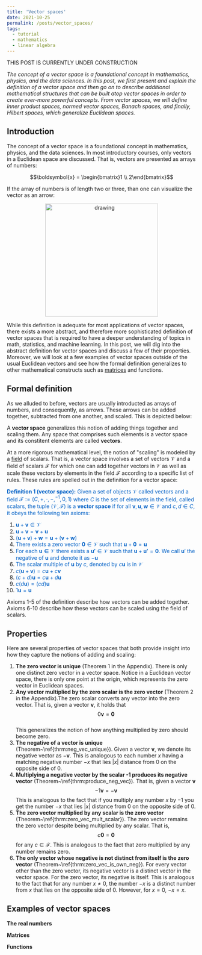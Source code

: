```yaml
---
title: 'Vector spaces'
date: 2021-10-25
permalink: /posts/vector_spaces/
tags:
  - tutorial
  - mathematics
  - linear algebra
---
```


THIS POST IS CURRENTLY UNDER CONSTRUCTION

_The concept of a vector space is a foundational concept in mathematics, physics, and the data sciences. In this post, we first present and explain the definition of a vector space and then go on to describe additional mathematical structures that can be built atop vector spaces in order to create ever-more powerful concepts. From vector spaces, we will define inner product spaces, normed vector spaces, Banach spaces, and finally, Hilbert spaces, which generalize Euclidean spaces._

Introduction
------------

The concept of a vector space is a foundational concept in mathematics, physics, and the data sciences. In most introductory courses, only vectors in a Euclidean space are discussed. That is, vectors are presented as arrays of numbers:

$$\boldsymbol{x} = \begin{bmatrix}1 \\ 2\end{bmatrix}$$

If the array of numbers is of length two or three, than one can visualize the vector as an arrow:

<center><img src="https://raw.githubusercontent.com/mbernste/mbernste.github.io/master/images/EuclideanVector.png" alt="drawing" width="300"/></center>

While this definition is adequate for most applications of vector spaces, there exists a more abstract, and therefore more sophisticated definition of vector spaces that is required to have a deeper understanding of topics in math, statistics, and machine learning. In this post, we will dig into the abstract definition for vector spaces and discuss a few of their properties. Moreover, we will look at a few examples of vector spaces outside of the usual Euclidean vectors and see how the formal definition generalizes to other mathematical constructs such as [matrices](https://mbernste.github.io/posts/matrices/) and functions.

Formal definition
-----------------

As we alluded to before, vectors are usually introducted as arrays of numbers, and consequently, as arrows. These arrows can be added together, subtracted from one another, and scaled. This is depicted below:

A **vector space** generalizes this notion of adding things together and scaling them. Any space that comprises such elements is a vector space and its constitent elements are called **vectors**.  

At a more rigorous mathematical level, the notion of "scaling" is modeled by a [field](https://en.wikipedia.org/wiki/Field_(mathematics)) of scalars.  That is, a vector space involves a set of vectors $\mathcal{V}$ and a field of scalars $\mathcal{F}$ for which one can add together vectors in $\mathcal{V}$ as well as scale these vectors by elements in the field $\mathcal{F}$ according to a specific list of rules. These rules are spelled out in the definition for a vector space:

<span style="color:#0060C6">**Definition 1 (vector space):** Given a set of objects $\mathcal{V}$ called vectors and a field $\mathcal{F} := (C, +, \cdot, -, ^{-1}, 0, 1)$ where $C$ is the set of elements in the field, called scalars, the tuple $(\mathcal{V}, \mathcal{F})$ is a **vector space** if for all $\boldsymbol{v}, \boldsymbol{u}, \boldsymbol{w} \in \mathcal{V}$ and $c, d \in C$, it obeys the following ten axioms:</span>  

1. <span style="color:#0060C6">$\boldsymbol{u} + \boldsymbol{v} \in \mathcal{V}$</span>
2. <span style="color:#0060C6">$\boldsymbol{u} + \boldsymbol{v} = \boldsymbol{v} + \boldsymbol{u}$</span>
3. <span style="color:#0060C6">$(\boldsymbol{u} + \boldsymbol{v}) + \boldsymbol{w} = \boldsymbol{u} + (\boldsymbol{v} + \boldsymbol{w})$</span> 
4. <span style="color:#0060C6">There exists a zero vector $\boldsymbol{0} \in \mathcal{V}$ such that $\boldsymbol{u} + \boldsymbol{0} = \boldsymbol{u}$</span>
5. <span style="color:#0060C6">For each $\boldsymbol{u \in \mathcal{V}}$ there exists a $\boldsymbol{u'} \in \mathcal{V}$ such that $\boldsymbol{u} + \boldsymbol{u'} = \boldsymbol{0}$.  We call $\boldsymbol{u}'$ the negative of $\boldsymbol{u}$ and denote it as $-\boldsymbol{u}$</span>
6. <span style="color:#0060C6">The scalar multiple of $\boldsymbol{u}$ by $c$, denoted by $c\boldsymbol{u}$ is in $\mathcal{V}$</span>
7. <span style="color:#0060C6">$c(\boldsymbol{u} + \boldsymbol{v}) = c\boldsymbol{u} + c\boldsymbol{v}$</span>
8. <span style="color:#0060C6">$(c + d)\boldsymbol{u} = c\boldsymbol{u} + d\boldsymbol{u}$</span>
9. <span style="color:#0060C6">$c(d\boldsymbol{u}) = (cd)\boldsymbol{u}$</span>
10. <span style="color:#0060C6">$1\boldsymbol{u} = \boldsymbol{u}$</span>

Axioms 1-5 of the definition describe how vectors can be added together. Axioms 6-10 describe how these vectors can be scaled using the field of scalars.

Properties
----------

Here are several properties of vector spaces that both provide insight into how they capture the notions of adding and scaling:

1. **The zero vector is unique** (Theorem 1 in the Appendix). There is only one distinct zero vector in a vector space. Notice in a Euclidean vector space, there is only one point at the origin, which represents the zero vector in Euclidean spaces. 
2. **Any vector multiplied by the zero scalar is the zero vector** (Theorem 2 in the Appendix).The zero scalar converts any vector into the zero vector.  That is, given a vector $\boldsymbol{v}$, it holds that
$$0\boldsymbol{v} = \boldsymbol{0}$$  
This generalizes the notion of how anything multiplied by zero should become zero.
3. **The negative of a vector is unique** (Theorem~\ref{thrm:neg_vec_unique}).  Given a vector $\boldsymbol{v}$, we denote its negative vector as $-\boldsymbol{v}$.  This is analogous to each number $x$ having a matching negative number $-x$ that lies $|x|$ distance from 0 on the opposite side of 0.
4. **Multiplying a negative vector by the scalar -1 produces its negative vector** (Theorem~\ref{thrm:produce_neg_vec}).  That is, given a vector $\boldsymbol{v}$
$$-1\boldsymbol{v} = -\boldsymbol{v}$$
This is analogous to the fact that if you multiply any number $x$ by $-1$ you get the number $-x$ that lies $|x|$ distance from 0 on the opposite side of 0.
5. **The zero vector multiplied by any scalar is the zero vector** (Theorem~\ref{thrm:zero_vec_mult_scalar}).  The zero vector remains the zero vector despite being multiplied by any scalar. That is,
$$c\boldsymbol{0} = \boldsymbol{0}$$
for any $c \in \mathcal{F}$. This is analogous to the fact that zero multiplied by any number remains zero.
6. **The only vector whose negative is not distinct from itself is the zero vector** (Theorem~\ref{thrm:zero_vec_is_own_neg}). For every vector other than the zero vector, its negative vector is a distinct vector in the vector space.  For the zero vector, its negative is itself.  This is analogous to the fact that for any number $x \neq 0$, the number $-x$ is a distinct number from $x$ that lies on the opposite side of 0. However, for $x = 0$, $-x = x$.

Examples of vector spaces
-------------------------

**The real numbers**

**Matrices**

**Functions**

